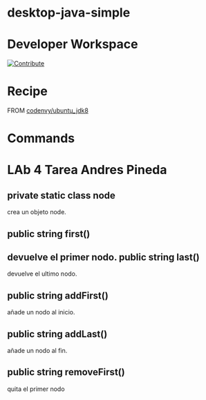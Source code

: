# desktop-java-simple

# Developer Workspace

[![Contribute](http://beta.codenvy.com/factory/resources/codenvy-contribute.svg)](http://beta.codenvy.com/f?id=omriatu352kkthua)

# Recipe

FROM [codenvy/ubuntu_jdk8](https://hub.docker.com/r/codenvy/ubuntu_jdk8/)

# Commands
LAb 4 Tarea Andres Pineda
===================


private static class node
-------------
crea un objeto node.

public string first()
-------------
devuelve el primer nodo.
public string last()
-------------
devuelve el ultimo nodo.

public string addFirst()
-------------
añade un nodo al inicio.

public string addLast()
-------------
añade un nodo al fin.

public string removeFirst()
-------------
quita el primer nodo